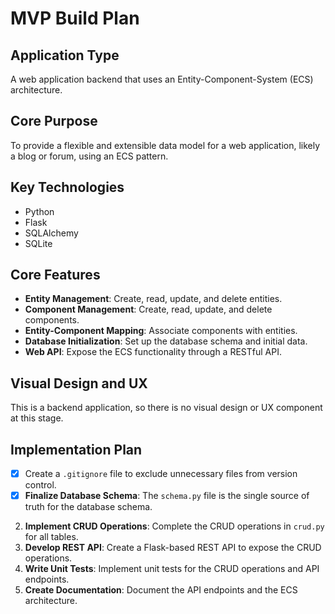 # MVP Build Plan

## Application Type
A web application backend that uses an Entity-Component-System (ECS) architecture.

## Core Purpose
To provide a flexible and extensible data model for a web application, likely a blog or forum, using an ECS pattern.

## Key Technologies
- Python
- Flask
- SQLAlchemy
- SQLite

## Core Features
- **Entity Management**: Create, read, update, and delete entities.
- **Component Management**: Create, read, update, and delete components.
- **Entity-Component Mapping**: Associate components with entities.
- **Database Initialization**: Set up the database schema and initial data.
- **Web API**: Expose the ECS functionality through a RESTful API.

## Visual Design and UX
This is a backend application, so there is no visual design or UX component at this stage.

## Implementation Plan
- [x] Create a `.gitignore` file to exclude unnecessary files from version control.
- [x] **Finalize Database Schema**: The `schema.py` file is the single source of truth for the database schema.
2.  **Implement CRUD Operations**: Complete the CRUD operations in `crud.py` for all tables.
3.  **Develop REST API**: Create a Flask-based REST API to expose the CRUD operations.
4.  **Write Unit Tests**: Implement unit tests for the CRUD operations and API endpoints.
5.  **Create Documentation**: Document the API endpoints and the ECS architecture.